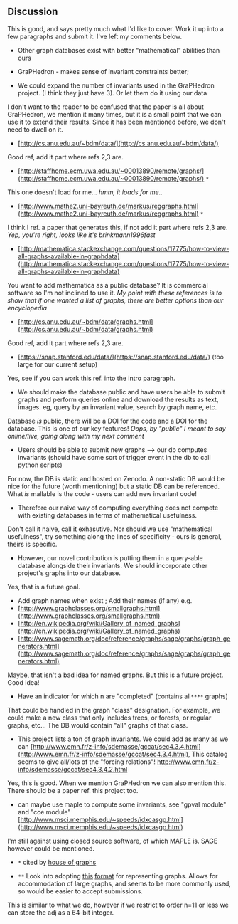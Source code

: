 ## Discussion


This is good, and says pretty much what I'd like to cover. Work it up into a few paragraphs and submit it. I've left my comments below.

+ Other graph databases exist with better "mathematical" abilities than ours 

+ GraPHedron - makes sense of invariant constraints better; 
+ We could expand the number of invariants used in the GraPHedron project. (I think they just have 3). Or let them do it using our data 

I don't want to the reader to be confused that the paper is all about GraPHedron, we mention it many times, but it is a small point that we can use it to extend their results. Since it has been mentioned before, we don't need to dwell on it.

+ [http://cs.anu.edu.au/~bdm/data/](http://cs.anu.edu.au/~bdm/data/) 

Good ref, add it part where refs 2,3 are.

+ [http://staffhome.ecm.uwa.edu.au/~00013890/remote/graphs/](http://staffhome.ecm.uwa.edu.au/~00013890/remote/graphs/)  `*`

This one doesn't load for me... *hmm, it loads for me..*

+ [http://www.mathe2.uni-bayreuth.de/markus/reggraphs.html](http://www.mathe2.uni-bayreuth.de/markus/reggraphs.html)   `*`

I think I ref. a paper that generates this, if not add it part where refs 2,3 are. *Yep, you're right, looks like it's brinkmann1996fast*

+ [http://mathematica.stackexchange.com/questions/17775/how-to-view-all-graphs-available-in-graphdata](http://mathematica.stackexchange.com/questions/17775/how-to-view-all-graphs-available-in-graphdata)

You want to add mathematica as a public database? It is commercial software so I'm not inclined to use it. *My point with these references is to show that if one wanted a list of graphs, there are better options than our encyclopedia*

+ [http://cs.anu.edu.au/~bdm/data/graphs.html](http://cs.anu.edu.au/~bdm/data/graphs.html)

Good ref, add it part where refs 2,3 are.

+ [https://snap.stanford.edu/data/](https://snap.stanford.edu/data/) (too large for our current setup)

Yes, see if you can work this ref. into the intro paragraph.

+ We should make the database public and have users be able to submit graphs and perform queries online and download the results as text, images. eg, query by an invariant value, search by graph name, etc. 

Database _is_ public, there will be a DOI for the code and a DOI for the database. This is one of our key features! *Oops, by "public" I meant to say online/live, going along with my next comment*

+ Users should be able to submit new graphs --> our db computes invariants (should have some sort of trigger event in the db to call python scripts)

For now, the DB is static and hosted on Zenodo. A non-static DB would be nice for the future (worth mentioning) but a static DB can be referenced. What _is_ mallable is the code - users can add new invariant code!

+ Therefore our naive way of computing everything does not compete with existing databases in terms of mathematical usefulness. 

Don't call it naive, call it exhasutive. Nor should we use "mathematical usefulness", try something along the lines of specificity - ours is general, theirs is specific. 

+ However, our novel contribution is putting them in a query-able database alongside their invariants. We should incorporate other project's graphs into our database. 

Yes, that is a future goal.

+ Add graph names when exist ; Add their names (if any) e.g. 
+ [http://www.graphclasses.org/smallgraphs.html](http://www.graphclasses.org/smallgraphs.html)
+ [http://en.wikipedia.org/wiki/Gallery_of_named_graphs](http://en.wikipedia.org/wiki/Gallery_of_named_graphs)
+ [http://www.sagemath.org/doc/reference/graphs/sage/graphs/graph_generators.html](http://www.sagemath.org/doc/reference/graphs/sage/graphs/graph_generators.html)

Maybe, that isn't a bad idea for named graphs. But this is a future project. Good idea!

+ Have an indicator for which n are "completed" (contains all`****` graphs) 

That could be handled in the graph "class" designation. For example, we could make a new class that only includes trees, or forests, or regular graphs, etc... The DB would contain "all" graphs of that class.

+ This project lists a ton of graph invariants. We could add as many as we can [http://www.emn.fr/z-info/sdemasse/gccat/sec4.3.4.html](http://www.emn.fr/z-info/sdemasse/gccat/sec4.3.4.html), This catalog seems to give all/lots of the "forcing relations"! http://www.emn.fr/z-info/sdemasse/gccat/sec4.3.4.2.html

Yes, this is good. When we mention GraPHedron we can also mention this. There should be a paper ref. this project too.

+ can maybe use maple to compute some invariants, see "gpval module" and "cce module" [http://www.msci.memphis.edu/~speeds/idxcasgp.html](http://www.msci.memphis.edu/~speeds/idxcasgp.html)

I'm still against using closed source software, of which MAPLE is. SAGE however could be mentioned.

+ `*` cited by [house of graphs](http://arxiv.org/abs/1204.3549)



+ `**` Look into adopting [this](http://cs.anu.edu.au/~bdm/data/formats.html) [format](http://cs.anu.edu.au/~bdm/data/formats.txt) for representing graphs.  Allows for accommodation of large graphs, and seems to be more commonly used, so would be easier to accept submissions. 

This is similar to what we do, however if we restrict to order n=11 or less we can store the adj as a 64-bit integer.








